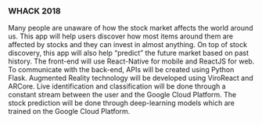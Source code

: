 ### WHACK 2018

Many people are unaware of how the stock market affects the world around us. This app will help users discover how most items around them are affected by stocks and they can invest in almost anything. On top of stock discovery, this app will also help “predict” the future market based on past history. The front-end will use React-Native for mobile and ReactJS for web. To communicate with the back-end, APIs will be created using Python Flask. Augmented Reality technology will be developed using ViroReact and ARCore. Live identification and classification will be done through a constant stream between the user and the Google Cloud Platform. The stock prediction will be done through deep-learning models which are trained on the Google Cloud Platform. 

